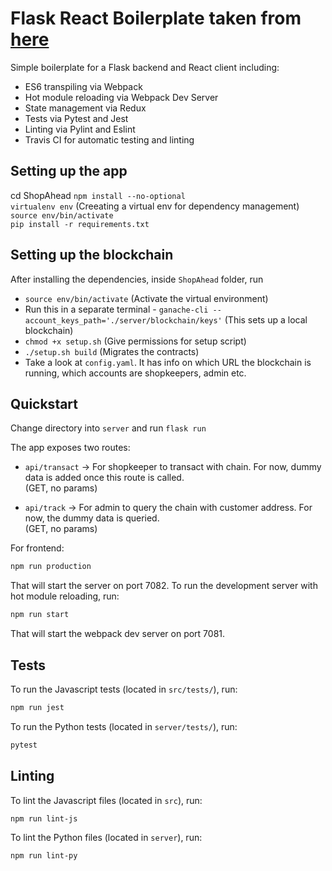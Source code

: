 # Flask React Boilerplate taken from [here](https://github.com/YaleDHLab/flask-react-boilerplate)


Simple boilerplate for a Flask backend and React client including:

* ES6 transpiling via Webpack
* Hot module reloading via Webpack Dev Server
* State management via Redux
* Tests via Pytest and Jest
* Linting via Pylint and Eslint
* Travis CI for automatic testing and linting

## Setting up the app

cd ShopAhead
`npm install --no-optional`    
`virtualenv env` (Creeating a virtual env for dependency management)    
`source env/bin/activate`    
`pip install -r requirements.txt`    

## Setting up the blockchain

After installing the dependencies, inside `ShopAhead` folder, run   
* `source env/bin/activate` (Activate the virtual environment)
* Run this in a separate terminal - `ganache-cli --account_keys_path='./server/blockchain/keys'` (This sets up a local blockchain)
* `chmod +x setup.sh` (Give permissions for setup script)
* `./setup.sh build` (Migrates the contracts)
* Take a look at `config.yaml`. It has info on which URL the blockchain is running, which accounts are shopkeepers, admin etc.


## Quickstart

Change directory into `server` and run `flask run`

The app exposes two routes:
* `api/transact` -> For shopkeeper to transact with chain. For now, dummy data is added once this route is called.    
(GET, no params)

* `api/track` -> For admin to query the chain with customer address. For now, the dummy data is queried.    
(GET, no params)    

For frontend:

```bash
npm run production
```

That will start the server on port 7082. To run the development server with hot module reloading, run:

```bash
npm run start
```

That will start the webpack dev server on port 7081.

## Tests

To run the Javascript tests (located in `src/tests/`), run:

```bash
npm run jest
```

To run the Python tests (located in `server/tests/`), run:

```bash
pytest
```

## Linting

To lint the Javascript files (located in `src`), run:

```bash
npm run lint-js
```

To lint the Python files (located in `server`), run:

```bash
npm run lint-py
```